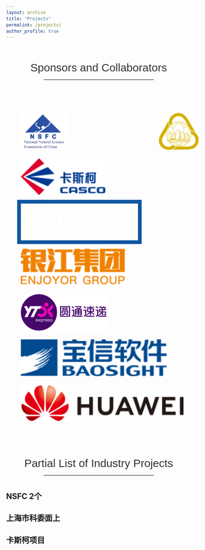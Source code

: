 ```yaml
---
layout: archive
title: "Projects"
permalink: /projects/
author_profile: true
---
```


<!-- {% if author.googlescholar %}
  You can also find my articles on <u><a href="{{author.googlescholar}}">my Google Scholar profile</a>.</u>
{% endif %}

{% include base_path %}

{% for post in site.projects reversed %}
  {% include archive-single.html %}
{% endfor %}

<p>fagagoagjaogjao</p> -->

<style type="text/css">
.img_container{
  width: 100%;
  padding: 40px 30px;
  /* text-align-last: justify; */
  text-align:justify
}
.img_container>img{
  height: 100px;
  padding: 10px;s
  vertical-align: middle;;
}
.caption{
  padding-top: 40px;
  font-size: 30px;
  text-align: center;
  font-weight: 200;
  font-family: Microsoft YaHei,Arial;
  line-height: 1.42857143;
  color: #333;
}
.caption_line{
    width: 300px;
    height: 1px;
    margin: 10px auto 40px auto;
    background: #000000;
}
</style>


<div class="caption">Sponsors and Collaborators</div>
<div class="caption_line"></div>

<div class="img_container">
  <img src="../images/National_Natural_Science_Foundation_of_China-logo.png">
  <img src="../images/shanghaishiwei-logo.png">
  <img src="../images/kasike-logo.png">
  <img src="../images/mininglamp-logo.png" style="background: #0e56a0">
  <img src="../images/yinjiang-logo.jpg">
  <img src="../images/yuantong-logo.png">
  <img src="../images/baoxing-logo.png">
  <img src="../images/huawei-logo.png">
</div>

<div class="caption">Partial List of Industry Projects</div>
<div class="caption_line"></div>

## NSFC 2个
## 上海市科委面上
## 卡斯柯项目
